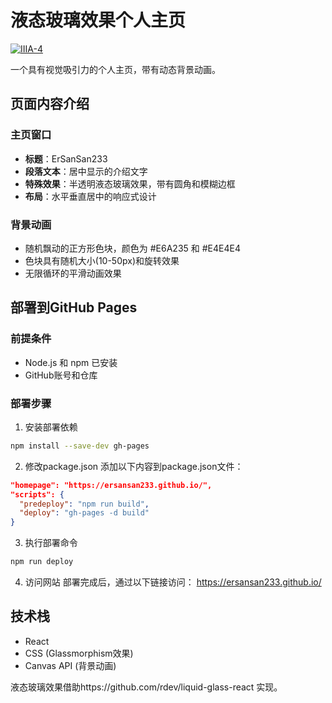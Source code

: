 # 液态玻璃效果个人主页

[![IIIA-4](https://img.shields.io/badge/IIIA-4-9370DB)](https://github.com/ErSanSan233/IIIA)

一个具有视觉吸引力的个人主页，带有动态背景动画。

## 页面内容介绍

### 主页窗口
- **标题**：ErSanSan233
- **段落文本**：居中显示的介绍文字
- **特殊效果**：半透明液态玻璃效果，带有圆角和模糊边框
- **布局**：水平垂直居中的响应式设计

### 背景动画
- 随机飘动的正方形色块，颜色为 #E6A235 和 #E4E4E4
- 色块具有随机大小(10-50px)和旋转效果
- 无限循环的平滑动画效果

## 部署到GitHub Pages

### 前提条件
- Node.js 和 npm 已安装
- GitHub账号和仓库

### 部署步骤

1. 安装部署依赖
```bash
npm install --save-dev gh-pages
```

2. 修改package.json
添加以下内容到package.json文件：
```json
"homepage": "https://ersansan233.github.io/",
"scripts": {
  "predeploy": "npm run build",
  "deploy": "gh-pages -d build"
}
```

3. 执行部署命令
```bash
npm run deploy
```

4. 访问网站
部署完成后，通过以下链接访问：
https://ersansan233.github.io/

## 技术栈
- React
- CSS (Glassmorphism效果)
- Canvas API (背景动画)

液态玻璃效果借助https://github.com/rdev/liquid-glass-react 实现。